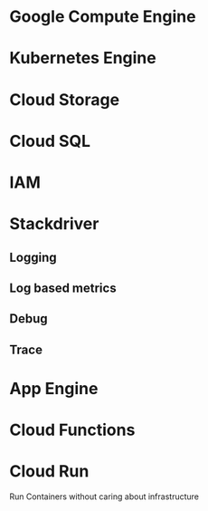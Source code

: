 # Google Compute Engine

# Kubernetes Engine

# Cloud Storage

# Cloud SQL

# IAM

# Stackdriver

## Logging

## Log based metrics

## Debug

## Trace

# App Engine

# Cloud Functions

# Cloud Run

Run Containers without caring about infrastructure
